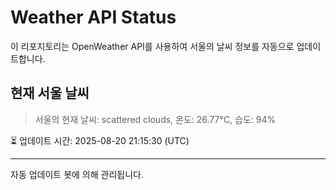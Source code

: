 
# Weather API Status

이 리포지토리는 OpenWeather API를 사용하여 서울의 날씨 정보를 자동으로 업데이트합니다.

## 현재 서울 날씨
> 서울의 현재 날씨: scattered clouds, 온도: 26.77°C, 습도: 94%

⏳ 업데이트 시간: 2025-08-20 21:15:30 (UTC)

---
자동 업데이트 봇에 의해 관리됩니다.
